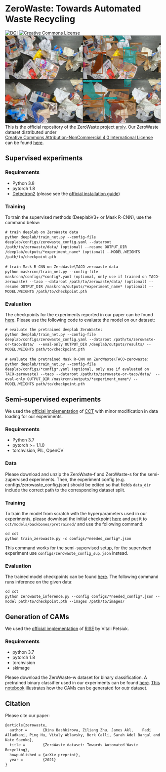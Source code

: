 # ZeroWaste: Towards Automated Waste Recycling
[![DOI](https://zenodo.org/badge/DOI/10.5281/zenodo.4899927.svg)](https://doi.org/10.5281/zenodo.4899927) <img alt="Creative Commons License" style="border-width:0" src="https://i.creativecommons.org/l/by-nc/4.0/80x15.png" />
![Image](images/recycling_figure_1_v3.png)
This is the official repository of the ZeroWaste project [arxiv](http://a.com). Our ZeroWaste dataset distributed under 
<a rel="license" href="http://creativecommons.org/licenses/by-nc/4.0/"></a><br /><a rel="license" href="http://creativecommons.org/licenses/by-nc/4.0/">Creative Commons Attribution-NonCommercial 4.0 International License </a>  can be found [here](https://zenodo.org/record/4899927).

## Supervised experiments
### Requirements
* Python 3.8
* pytorch 1.8
* [Detectron2](https://github.com/facebookresearch/detectron2) (please see the [official installation guide](https://detectron2.readthedocs.io/en/latest/tutorials/install.html))

### Training
To train the supervised methods (DeeplabV3+ or Mask R-CNN), use the command below: 
```
# train deeplab on ZeroWaste data
python deeplab/train_net.py --config-file deeplab/configs/zerowaste_config.yaml --dataroot /path/to/zerowaste/data/ (optional) --resume OUTPUT_DIR /deeplab/outputs/*experiment_name* (optional) --MODEL.WEIGHTS /path/to/checkpoint.pth

# train Mask R-CNN on ZeroWaste\TACO-zerowaste data
python maskrcnn/train_net.py --config-file maskrcnn/configs/*config*.yaml (optional, only use if trained on TACO-zerowaste) --taco --dataroot /path/to/zerowaste/data/ (optional) --resume OUTPUT_DIR /maskrcnn/outputs/*experiment_name* (optional) --MODEL.WEIGHTS /path/to/checkpoint.pth
```

### Evaluation
The checkpoints for the experiments reported in our paper can be found [here](http://csr.bu.edu/ftp/recycle/models/). Please use the following code to evaluate the model on our dataset:
```
# evaluate the pretrained deeplab ZeroWaste:
python deeplab/train_net.py --config-file deeplab/configs/zerowaste_config.yaml --dataroot /path/to/zerowaste-or-taco/data/  --eval-only OUTPUT_DIR /deeplab/outputs/results/ --MODEL.WEIGHTS path/to/checkpoint.pth

# evaluate the pretrained Mask R-CNN on ZeroWaste\TACO-zerowaste:
python deeplab/train_net.py --config-file deeplab/configs/*config*.yaml (optional, only use if evaluated on TACO-zerowaste) --taco --dataroot /path/to/zerowaste-or-taco/data/  --eval-only OUTPUT_DIR /maskrcnn/outputs/*experiment_name*/ --MODEL.WEIGHTS path/to/checkpoint.pth
```

## Semi-supervised experiments
We used the [official implementation](https://github.com/yassouali/CCT) of [CCT](https://arxiv.org/pdf/2003.09005.pdf)  with minor modification in data loading for our experiments. 

### Requirements
* Python 3.7
* pytorch >= 1.1.0
* torchvision, PIL, OpenCV

### Data
Please download and unzip the ZeroWaste-f and ZeroWaste-s for the semi-zupervised experiments. Then, the experiment config (e.g. configs/zerowaste_config.json) should be edited so that fields ```data_dir``` include the correct path to the corresponding dataset split. 

### Training
To train the model from scratch with the hyperparameters used in our experiments, please download the initial checkpoint [here](https://github.com/yassouali/CCT/releases/download/v0.1/3x3resnet50-imagenet.pth) and put it to ```cct/models/backbones/pretrained/``` and use the following command:

```
cd cct
python train_zerowaste.py -c configs/*needed_config*.json
```
This command works for the semi-supervised setup, for the supervised experiment use ```configs/zerowaste_config_sup.json``` instead. 

### Evaluation
The trained model checkpoints can be found [here](http://csr.bu.edu/ftp/recycle/models/cct/). The following command runs inference on the given data: 

```
cd cct
python zerowaste_inference.py --config configs/*needed_config*.json --model path/to/checkpoint.pth --images /path/to/images/
```

## Generation of CAMs
We used the [official implementation](https://github.com/eclique/RISE) of [RISE](https://arxiv.org/abs/1806.07421) by Vitali Petsiuk. 
### Requirements
* python 3.7
* pytorch 1.8
* torchvision 
* skimage

Please download the ZeroWaste-w dataset for binary classification. A pretrained binary classifier used in our experiments can be found [here](http://csr.bu.edu/ftp/recycle/models/binary_classification/). [This notebook](rise/before_after_cams.ipynb) illustrates how the CAMs can be generated for outr dataset.


## Citation
Please cite our paper: 
```
@article{zerowaste,
  author =       {Dina Bashkirova, Ziliang Zhu, James Akl,    Fadi Alladkani, Ping Hu, Vitaly Ablavsky, Berk Calli, Sarah Adel Bargal and Kate Saenko},
  title =        {ZeroWaste dataset: Towards Automated Waste Recycling},
  howpublished = {arXiv preprint},
  year =         {2021}
}
```

